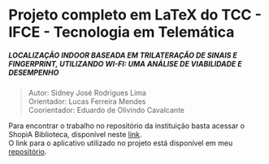 # Projeto completo em LaTeX do TCC - IFCE - Tecnologia em Telemática


##### LOCALIZAÇÃO INDOOR BASEADA EM TRILATERAÇÃO DE SINAIS E FINGERPRINT, UTILIZANDO WI-FI: UMA ANÁLISE DE VIABILIDADE E DESEMPENHO
 
  
> Autor: Sidney José Rodrigues Lima\
> Orientador: Lucas Ferreira Mendes\
> Coorientador: Eduardo de Olivindo Cavalcante

Para encontrar o trabalho no repositório da instituição basta acessar o ShopiA Biblioteca, disponível neste [link](http://biblioteca.ifce.edu.br/).\
O link para o aplicativo utilizado no projeto está disponível em meu [repositório](https://github.com/sidaoswat/pot-scan).
